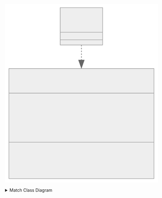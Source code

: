 
![Match Class Diagram](docs/UML/Core/Figures/match.svg)
<details>
    <summary>Match Class Diagram</summary>
    
```mermaid
    classDiagram
    class IMatch{
        <<interface>>
        IReadOnlyList~IGame~ PlayedGames
        IReadOnlyList~IPlayer~ Players 
        IGame CurrentGame
        int NumberOfGames
    }
    class Match{
        <<abstract>>
    }
    class IPlayer{
        Outcome Resign(IMatch)
        Outcome Draw(IMatch)
        bool Play(IMatch, Move)
    }
    Match ..|> IMatch
    IPlayer --* "1..*" IMatch
```
</details>
